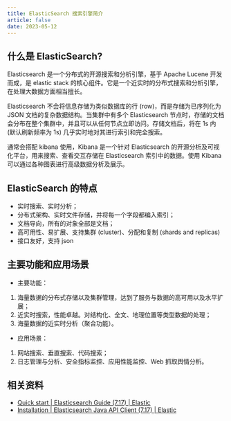 ```yaml
---
title: ElasticSearch 搜索引擎简介
article: false
date: 2023-05-12
---
```


## 什么是 ElasticSearch?

Elasticsearch 是一个分布式的开源搜索和分析引擎，基于 Apache Lucene 开发而成，是 elastic stack 的核心组件。它是一个近实时的分布式搜索和分析引擎，在处理大数据方面相当擅长。

Elasticsearch 不会将信息存储为类似数据库的行 (row)，而是存储为已序列化为 JSON 文档的复杂数据结构。当集群中有多个 Elasticsearch 节点时，存储的文档会分布在整个集群中，并且可以从任何节点立即访问。存储文档后，将在 1s 内 (默认刷新频率为 1s) 几乎实时地对其进行索引和完全搜索。

通常会搭配 kibana 使用，Kibana 是一个针对 Elasticsearch 的开源分析及可视化平台，用来搜索、查看交互存储在 Elasticsearch 索引中的数据。使用 Kibana 可以通过各种图表进行高级数据分析及展示。

## ElasticSearch 的特点

- 实时搜索、实时分析；
- 分布式架构、实时文件存储，并将每一个字段都编入索引；
- 文档导向，所有的对象全部是文档；
- 高可用性、易扩展、支持集群 (cluster)、分配和复制 (shards and replicas)
- 接口友好，支持 json

## 主要功能和应用场景

- 主要功能：

1. 海量数据的分布式存储以及集群管理，达到了服务与数据的高可用以及水平扩展；
2. 近实时搜索，性能卓越。对结构化、全文、地理位置等类型数据的处理；
3. 海量数据的近实时分析（聚合功能）。

- 应用场景：

1. 网站搜索、垂直搜索、代码搜索；
2. 日志管理与分析、安全指标监控、应用性能监控、Web 抓取舆情分析。

## 相关资料

- [Quick start | Elasticsearch Guide (7.17) | Elastic](https://www.elastic.co/guide/en/elasticsearch/reference/7.17/getting-started.html)
- [Installation | Elasticsearch Java API Client (7.17) | Elastic](https://www.elastic.co/guide/en/elasticsearch/client/java-api-client/7.17/installation.html)
